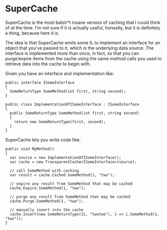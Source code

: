 # SuperCache

SuperCache is the most batsh*t insane version of caching that I could think of at the time. I'm not sure if it is actually useful, 
honestly, but it is definitely a thing, because here it is.

The idea is that SuperCache emits some IL to implement an interface for an object that you've passed to it, which is the underlying data source. The interface is implemented more than once, in fact, so that you can purge/expire items from the cache using the same method calls you used to retrieve data into the cache to begin with.

Given you have an interface and implementation like:

```
public interface ISomeInterface
{
  SomeReturnType SomeMethod(int first, string second);
}

public class ImplementationOfISomeInterface : ISomeInterface
{
  public SomeReturnType SomeMethod(int first, string second)
  {
    return new SomeReturnType(first, second);
  }
}
```
  
SuperCache lets you write code like:
  
```
public void MyMethod()
{
  var source = new ImplementationOfISomeInterface();
  var cache = new TransparentCache<ISomeInterface>(source);

  // call SomeMethod with caching
  var result = cache.Cached.SomeMethod(1, "two");

  // expire any result from SomeMethod that may be cached
  cache.Expire.SomeMethod(1, "two");

  // purge any result from SomeMethod that may be cached
  cache.Purge.SomeMethod(1, "two");
  
  // manually insert into the cache
  cache.Insert(new SomeReturnType(11, "twotwo"), i => i.SomeMethod(1, "two"));
}
```
